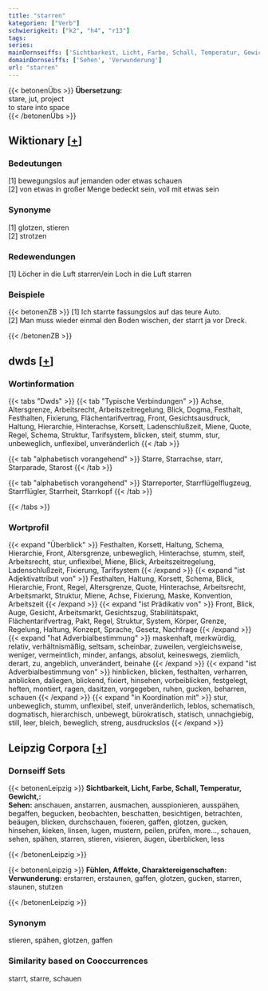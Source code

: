 ```yaml
---
title: "starren"
kategorien: ["Verb"]
schwierigkeit: ["k2", "h4", "r13"]
tags:
series:
mainDornseiffs: ['Sichtbarkeit, Licht, Farbe, Schall, Temperatur, Gewicht,', 'Fühlen, Affekte, Charaktereigenschaften']
domainDornseiffs: ['Sehen', 'Verwunderung']
url: "starren"
---
```


{{< betonenÜbs >}}
**Übersetzung:**  
stare, jut, project  
to stare into space  
{{< /betonenÜbs >}}

## Wiktionary [[+](https://de.wiktionary.org/wiki/starren)]

### Bedeutungen
[1] bewegungslos auf jemanden oder etwas schauen  
[2] von etwas in großer Menge bedeckt sein, voll mit etwas sein  

### Synonyme
[1] glotzen, stieren  
[2] strotzen  

### Redewendungen
[1] Löcher in die Luft starren/ein Loch in die Luft starren  

### Beispiele
{{< betonenZB >}}
[1] Ich starrte fassungslos auf das teure Auto.  
[2] Man muss wieder einmal den Boden wischen, der starrt ja vor Dreck.  

{{< /betonenZB >}}


## dwds [[+](https://www.dwds.de/wb/starren)]

### Wortinformation
{{< tabs "Dwds" >}}
{{< tab "Typische Verbindungen" >}}
Achse, Altersgrenze, Arbeitsrecht, Arbeitszeitregelung, Blick, Dogma, Festhalt, Festhalten, Fixierung, Flächentarifvertrag, Front, Gesichtsausdruck, Haltung, Hierarchie, Hinterachse, Korsett, Ladenschlußzeit, Miene, Quote, Regel, Schema, Struktur, Tarifsystem, blicken, steif, stumm, stur, unbeweglich, unflexibel, unveränderlich
{{< /tab >}}

{{< tab "alphabetisch vorangehend" >}}
Starre, Starrachse, starr, Starparade, Starost
{{< /tab >}}

{{< tab "alphabetisch vorangehend" >}}
Starreporter, Starrflügelflugzeug, Starrflügler, Starrheit, Starrkopf
{{< /tab >}}

{{< /tabs >}}

### Wortprofil
{{< expand "Überblick" >}} Festhalten, Korsett, Haltung, Schema, Hierarchie, Front, Altersgrenze, unbeweglich, Hinterachse, stumm, steif, Arbeitsrecht, stur, unflexibel, Miene, Blick, Arbeitszeitregelung, Ladenschlußzeit, Fixierung, Tarifsystem {{< /expand >}}
{{< expand "ist Adjektivattribut von" >}} Festhalten, Haltung, Korsett, Schema, Blick, Hierarchie, Front, Regel, Altersgrenze, Quote, Hinterachse, Arbeitsrecht, Arbeitsmarkt, Struktur, Miene, Achse, Fixierung, Maske, Konvention, Arbeitszeit {{< /expand >}}
{{< expand "ist Prädikativ von" >}} Front, Blick, Auge, Gesicht, Arbeitsmarkt, Gesichtszug, Stabilitätspakt, Flächentarifvertrag, Pakt, Regel, Struktur, System, Körper, Grenze, Regelung, Haltung, Konzept, Sprache, Gesetz, Nachfrage {{< /expand >}}
{{< expand "hat Adverbialbestimmung" >}} maskenhaft, merkwürdig, relativ, verhältnismäßig, seltsam, scheinbar, zuweilen, vergleichsweise, weniger, vermeintlich, minder, anfangs, absolut, keineswegs, ziemlich, derart, zu, angeblich, unverändert, beinahe {{< /expand >}}
{{< expand "ist Adverbialbestimmung von" >}} hinblicken, blicken, festhalten, verharren, anblicken, daliegen, blickend, fixiert, hinsehen, vorbeiblicken, festgelegt, heften, montiert, ragen, dasitzen, vorgegeben, ruhen, gucken, beharren, schauen {{< /expand >}}
{{< expand "in Koordination mit" >}} stur, unbeweglich, stumm, unflexibel, steif, unveränderlich, leblos, schematisch, dogmatisch, hierarchisch, unbewegt, bürokratisch, statisch, unnachgiebig, still, leer, bleich, beweglich, streng, ausdruckslos {{< /expand >}}

## Leipzig Corpora [[+](https://corpora.uni-leipzig.de/en/res?word=starren&corpusId=deu_newscrawl-public_2018)]

### Dornseiff Sets
{{< betonenLeipzig >}}
**Sichtbarkeit, Licht, Farbe, Schall, Temperatur, Gewicht,:**  
**Sehen:** anschauen, anstarren, ausmachen, ausspionieren, ausspähen, begaffen, begucken, beobachten, beschatten, besichtigen, betrachten, beäugen, blicken, durchschauen, fixieren, gaffen, glotzen, gucken, hinsehen, kieken, linsen, lugen, mustern, peilen, prüfen, more..., schauen, sehen, spähen, starren, stieren, visieren, äugen, überblicken, less  

{{< /betonenLeipzig >}}


{{< betonenLeipzig >}}
**Fühlen, Affekte, Charaktereigenschaften:**  
**Verwunderung:** erstarren, erstaunen, gaffen, glotzen, gucken, starren, staunen, stutzen  

{{< /betonenLeipzig >}}

### Synonym
stieren, spähen, glotzen, gaffen


### Similarity based on Cooccurrences
starrt, starre, schauen

